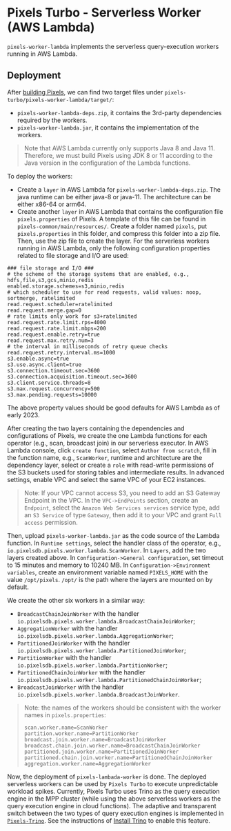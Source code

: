 # Pixels Turbo - Serverless Worker (AWS Lambda)

`pixels-worker-lambda` implements the serverless query-execution workers running in AWS Lambda.

## Deployment

After [building Pixels](https://github.com/pixelsdb/pixels#build-pixels), we can find
two target files under `pixels-turbo/pixels-worker-lambda/target/`:
* `pixels-worker-lambda-deps.zip`, it contains the 3rd-party dependencies required by the workers.
* `pixels-worker-lambda.jar`, it contains the implementation of the workers.

> Note that AWS Lambda currently only supports Java 8 and Java 11. Therefore, we must build Pixels using JDK 8 or 11
> according to the Java version in the configuration of the Lambda functions.

To deploy the workers:
- Create a `layer` in AWS Lambda for `pixels-worker-lambda-deps.zip`. 
The java runtime can be either java-8 or java-11. The architecture can be either x86-64 or arm64.
- Create another `layer` in AWS Lambda that contains the configuration file `pixels.properties` of Pixels.
A template of this file can be found in `pixels-common/main/resources/`.
Create a folder named `pixels`, put `pixels.properties` in this folder, and compress
this folder into a zip file. Then, use the zip file to create the layer.
For the serverless workers running in AWS Lambda, only the following configuration properties related to 
file storage and I/O are used:
```properties
### file storage and I/O ###
# the scheme of the storage systems that are enabled, e.g., hdfs,file,s3,gcs,minio,redis
enabled.storage.schemes=s3,minio,redis
# which scheduler to use for read requests, valid values: noop, sortmerge, ratelimited
read.request.scheduler=ratelimited
read.request.merge.gap=0
# rate limits only work for s3+ratelimited
read.request.rate.limit.rps=4000
read.request.rate.limit.mbps=200
read.request.enable.retry=true
read.request.max.retry.num=3
# the interval in milliseconds of retry queue checks
read.request.retry.interval.ms=1000
s3.enable.async=true
s3.use.async.client=true
s3.connection.timeout.sec=3600
s3.connection.acquisition.timeout.sec=3600
s3.client.service.threads=8
s3.max.request.concurrency=500
s3.max.pending.requests=10000
```
The above property values should be good defaults for AWS Lambda as of early 2023.

After creating the two layers containing the dependencies and configurations of Pixels, we create the
one Lambda functions for each operator (e.g., scan, broadcast join) in our serverless executor.
In AWS Lambda console, click `create function`, select `Author from scratch`, fill in the function name,
e.g., `ScanWorker`, runtime and architecture are the dependency layer, select or create a `role` with
read-write permissions of the S3 buckets used for storing tables and intermediate results.
In advanced settings, enable VPC and select the same VPC of your EC2 instances.

> Note: If your VPC cannot access S3, you need to add an S3 Gateway Endpoint in the VPC. In the `VPC->EndPoints` section, create an `Endpoint`, select the `Amazon Web Services services` service type, add an `S3 Service` of type `Gateway`, then add it to your VPC and grant `Full access` permission.

Then, upload `pixels-worker-lambda.jar` as the code source of the Lambda function.
In `Runtime settings`, select the handler class of the operator, e.g., `io.pixelsdb.pixels.worker.lambda.ScanWorker`.
In `Layers`, add the two layers created above.
In `Configuration->General configuration`, set timeout to 15 minutes and memory to 10240 MB.
In `Configuration->Environment variables`, create an environment variable named `PIXELS_HOME` with the value `/opt/pixels`.
`/opt/` is the path where the layers are mounted on by default.

We create the other six workers in a similar way:
* `BroadcastChainJoinWorker` with the handler `io.pixelsdb.pixels.worker.lambda.BroadcastChainJoinWorker`;
* `AggregationWorker` with the handler `io.pixelsdb.pixels.worker.lambda.AggregationWorker`;
* `PartitionedJoinWorker` with the handler `io.pixelsdb.pixels.worker.lambda.PartitionedJoinWorker`;
* `PartitionWorker` with the handler `io.pixelsdb.pixels.worker.lambda.PartitionWorker`;
* `PartitionedChainJoinWorker` with the handler `io.pixelsdb.pixels.worker.lambda.PartitionedChainJoinWorker`;
* `BroadcastJoinWorker` with the handler `io.pixelsdb.pixels.worker.lambda.BroadcastJoinWorker`.

> Note: the names of the workers should be consistent with the worker names in `pixels.properties`:
> ```properties
> scan.worker.name=ScanWorker
> partition.worker.name=PartitionWorker
> broadcast.join.worker.name=BroadcastJoinWorker
> broadcast.chain.join.worker.name=BroadcastChainJoinWorker
> partitioned.join.worker.name=PartitionedJoinWorker
> partitioned.chain.join.worker.name=PartitionedChainJoinWorker
> aggregation.worker.name=AggregationWorker
> ```

Now, the deployment of `pixels-lambada-worker` is done. The deployed serverless workers can be used by `Pixels Turbo` 
to execute unpredictable workload spikes.
Currently, Pixels Turbo uses Trino as the query execution engine in the MPP cluster 
(while using the above serverless workers as the query execution engine in cloud functions).
The adaptive and transparent switch between the two types of query execution engines is implemented in 
[`Pixels-Trino`](https://github.com/pixelsdb/pixels-trino). See the instructions of [Install Trino](../../docs/INSTALL.md#install-trino)
to enable this feature.